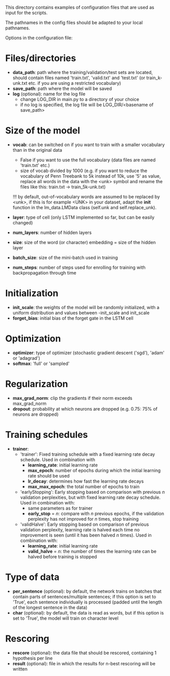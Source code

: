 This directory contains examples of configuration files that are used as input for the scripts.

The pathnames in the config files should be adapted to your local pathnames.

Options in the configuration file:

# Files/directories

* **data_path**: path where the training/validation/test sets are located, should contain files named 'train.txt', 'valid.txt' and 'test.txt' (or train_<size>k-unk.txt etc. if you are using a restricted vocabulary)
* **save_path**: path where the model will be saved
* **log** (optional): name for the log file
  * change LOG_DIR in main.py to a directory of your choice
  * if no log is specified, the log file will be LOG_DIR/\<basename of save_path\>

# Size of the model

* **vocab**: can be switched on if you want to train with a smaller vocabulary than in the original data
  * False if you want to use the full vocabulary (data files are named 'train.txt' etc.) 
  * size of vocab divided by 1000 (e.g. if you want to reduce the vocabulary of Penn Treebank to 5k instead of 10k, use '5' as value, replace all words in the data with the \<unk\> symbol and rename the files like this: train.txt -> train_5k-unk.txt)
  
  !!! by default, out-of-vocabulary words are assumed to be replaced by \<unk\>, if this is for example \<UNK\> in your dataset, adapt the __init__ function in the lm_data.LMData class (self.unk and self.replace_unk).
* **layer**: type of cell (only LSTM implemented so far, but can be easily changed)
* **num_layers**: number of hidden layers
* **size**: size of the word (or character) embedding = size of the hidden layer
* **batch_size**: size of the mini-batch used in training
* **num_steps**: number of steps used for enrolling for training with backpropagation through time

# Initialization

* **init_scale**: the weights of the model will be randomly initialized, with a uniform distribution and values between -init_scale and init_scale
* **forget_bias**: initial bias of the forget gate in the LSTM cell

# Optimization

* **optimizer**: type of optimizer (stochastic gradient descent ('sgd'), 'adam' or 'adagrad')
* **softmax**: 'full' or 'sampled'

# Regularization

* **max_grad_norm**: clip the gradients if their norm exceeds max_grad_norm
* **dropout**: probability at which neurons are dropped (e.g. 0.75: 75% of neurons are dropped)

# Training schedules

* **trainer**:
  * 'trainer': Fixed training schedule with a fixed learning rate decay schedule. Used in combination with
    * **learning_rate**: initial learning rate
    * **max_epoch**: number of epochs during which the initial learning rate should be used
    * **lr_decay**: determines how fast the learning rate decays
    * **max_max_epoch**: the total number of epochs to train
  * 'earlyStopping': Early stopping based on comparison with previous *n* validation perplexities, but with fixed learning rate decay schedule. Used in combination with:
    * same parameters as for trainer
    * **early_stop** = *n*: compare with *n* previous epochs, if the validation perplexity has not improved for *n* times, stop training
  * 'validHalve': Early stopping based on comparison of previous validation perplexity, learning rate is halved each time no improvement is seen (until it has been halved *n* times). Used in combination with:
    * **learning_rate**: initial learning rate
    * **valid_halve** = *n*: the number of times the learning rate can be halved before training is stopped
    
# Type of data

* **per_sentence** (optional): by default, the network trains on batches that contain parts of sentences/multiple sentences; if this option is set to 'True', each sentence individually is processed (padded until the length of the longest sentence in the data)
* **char** (optional): by default, the data is read as words, but if this option is set to 'True', the model will train on character level

# Rescoring

* **rescore** (optional): the data file that should be rescored, containing 1 hypothesis per line
* **result** (optional): file in which the results for n-best rescoring will be written



